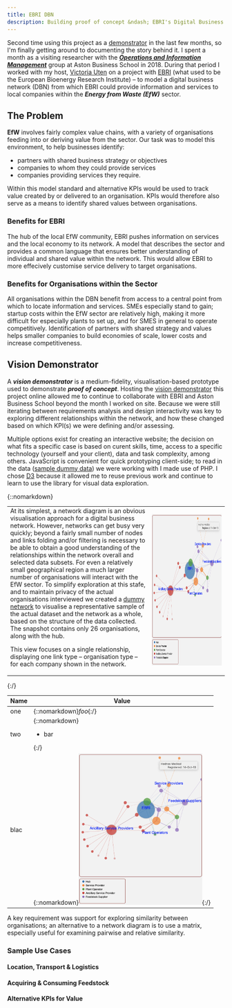 ```yaml
---
title: EBRI DBN
description: Building proof of concept &ndash; EBRI's Digital Business Network
---
```



Second time using this project as  a [demonstrator](../ebri_dashboard.html) in the last few months, so I'm finally getting around to documenting the story behind it. I spent a month as a visiting researcher with the [___Operations and Information Management___](https://www2.aston.ac.uk/aston-business-school/research/departments/oim) group at Aston Business School in 2018. During that period I worked with my host, [Victoria Uten](https://research.aston.ac.uk/en/persons/victoria-uren) on a project with [EBRI](https://bioenergy-for-business.org) (what used to be the European Bioenergy Research Institute) &ndash; to model a digital business network (DBN) from which EBRI could provide information and services to local companies within the ___Energy from Waste (EfW)___ sector. 

## The Problem
 
__EfW__ involves fairly complex value chains, with a variety of organisations feeding into or deriving value from the sector. Our task was to model this environment, to help businesses identify:
  * partners with shared business strategy or objectives 
  * companies to whom they could provide services 
  * companies providing services they require.
  
Within this model standard and alternative KPIs would be used to track value created by or delivered to an organisation. KPIs would therefore also serve as a means to identify shared values between organisations.

### Benefits for EBRI

The hub of the local EfW community, EBRI pushes information on services and the local economy to its network. A model that describes the sector and provides a common language that ensures better understanding of individual and shared value within the network. This would allow EBRI to more effecively customise service delivery to target organisations. 


### Benefits for Organisations within the Sector

All organisations within the DBN benefit from access to a central point from which to locate information and services. SMEs especially stand to gain; startup costs within the EfW sector are relatively high, making it more difficult for especially plants to set up, and for SMES in general to operate competitively. Identification of partners with shared strategy and values helps smaller companies to build economies of scale, lower costs and increase competitiveness. 


## Vision Demonstrator

A ___vision demonstrator___ is a medium-fidelity, visualisation-based prototype used to demonstrate ___proof of concept___. Hosting the [vision demonstrator](../ebri_dashboard.html) this project online allowed me to continue to collaborate with EBRI and Aston Business School beyond the month I worked on site. Because we were still iterating between requirements analysis and design interactivity was key to exploring different relationships within the network, and how these changed based on which KPI(s) we were defining and/or assessing. 

Multiple options exist for creating an interactive website; the decision on what fits a specific case is based on curent skills, time, access to a specific technology (yourself and your client), data and task complexity, among others. JavaScript is convenient for quick prototyping client-side; to read in the data ([sample dummy data](../twothreethree/dashboard/data/ebri/dummy_network.json)) we were working with I made use of PHP. I chose [D3](http://d3js.org) because it allowed me to reuse previous work and continue to learn to use the library for visual data exploration.

{::nomarkdown} 
<table>
 <tbody>
 <tr>
  <td width = "65%">
    At its simplest, a network diagram is an obvious visualisation approach for a digital business network. However, networks can get busy very quickly; beyond a fairly small number of nodes and links folding and/or filtering is necessary to be able to obtain a good understanding of the relationships within the network overall and selected data subsets.
   For even a relatively small geographical region a much larger number of organisations will interact with the EfW sector. To simplify exploration at this stafe, and to maintain privacy of the actual organisations interviewed we created a <a href = "../twothreethree/dashboard/data/ebri/dummy_network.json">dummy network</a> to visualise a representative sample of the actual dataset and the network as a whole, based on the structure of the data collected. The snapshot contains only 26 organisations, along with the hub. 
   
   This view focuses on a single relationship, displaying one link type &ndash; organisation type &ndash; for each company shown in the network.
  </td><td width = "35%">
    <img src="images/network_focus_service_provider.png" height = "350px">
  </td>
 </tr> 
 </tbody>
</table>

{:/}



| Name | Value                                   |
|------|-----------------------------------------|
| one  | {::nomarkdown}<i>foo</i>{:/}            |
| two  | {::nomarkdown}<ul><li>bar</li></ul>{:/} |
| blac | {::nomarkdown}<img src="images/network_focus_service_provider.png" height = "350px">{:/}  |  



A key requirement was support for exploring similarity between organisations; an alternative to a network diagram is to use a matrix, especially useful for examining pairwise and relative similarity.   



### Sample Use Cases

#### Location, Transport & Logistics

#### Acquiring & Consuming Feedstock

#### Alternative KPIs for Value

